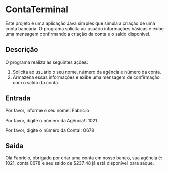 # ContaTerminal

Este projeto é uma aplicação Java simples que simula a criação de uma conta bancária. O programa solicita ao usuário informações básicas e exibe uma mensagem confirmando a criação da conta e o saldo disponível.

## Descrição

O programa realiza as seguintes ações:
1. Solicita ao usuário o seu nome, número da agência e número da conta.
2. Armazena essas informações e exibe uma mensagem de confirmação com o saldo da conta.

## Entrada

Por favor, informe o seu nome!: Fabrício

Por favor, digite o número da Agência!: 1021

Por favor, digite o número da Conta!: 0678

## Saída

Olá Fabrício, obrigado por criar uma conta em nosso banco, sua agência é: 1021, conta 0678 e seu saldo de $237.48 já está disponível para saque.
